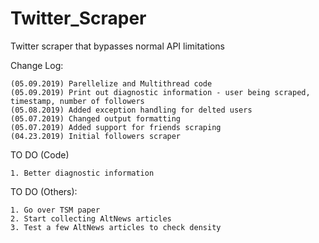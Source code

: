 # Twitter_Scraper
Twitter scraper that bypasses normal API limitations

Change Log:
```
(05.09.2019) Parellelize and Multithread code
(05.09.2019) Print out diagnostic information - user being scraped, timestamp, number of followers
(05.08.2019) Added exception handling for delted users
(05.07.2019) Changed output formatting
(05.07.2019) Added support for friends scraping
(04.23.2019) Initial followers scraper
```

TO DO (Code)
```
1. Better diagnostic information
```

TO DO (Others):
```
1. Go over TSM paper
2. Start collecting AltNews articles
3. Test a few AltNews articles to check density
```
